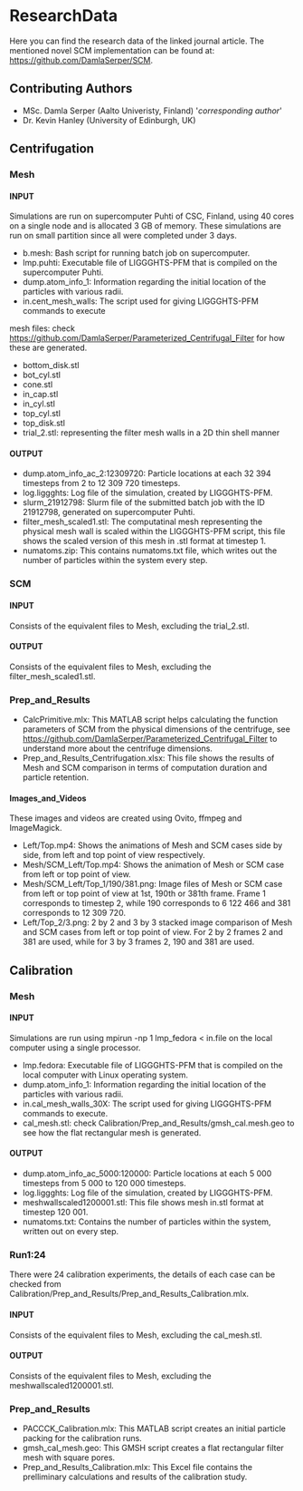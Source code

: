 # ResearchData
Here you can find the research data of the linked journal article.
The mentioned novel SCM implementation can be found at: https://github.com/DamlaSerper/SCM.

## Contributing Authors
- MSc. Damla Serper (Aalto Univeristy, Finland) '*corresponding author*'
- Dr. Kevin Hanley (University of Edinburgh, UK)

## Centrifugation 
### Mesh
#### INPUT
Simulations are run on supercomputer Puhti of CSC, Finland, using 40 cores on a single node and is allocated 3 GB of memory. These simulations are run on small partition since all were completed under 3 days.
- b.mesh: Bash script for running batch job on supercomputer.
- lmp.puhti: Executable file of LIGGGHTS-PFM that is compiled on the supercomputer Puhti.
- dump.atom_info_1: Information regarding the initial location of the particles with various radii.
- in.cent_mesh_walls: The script used for giving LIGGGHTS-PFM commands to execute

mesh files: check https://github.com/DamlaSerper/Parameterized_Centrifugal_Filter for how these are generated.

- bottom_disk.stl 
- bot_cyl.stl
- cone.stl
- in_cap.stl
- in_cyl.stl
- top_cyl.stl
- top_disk.stl
- trial_2.stl: representing the filter mesh walls in a 2D thin shell manner
#### OUTPUT
- dump.atom_info_ac_2:12309720: Particle locations at each 32 394 timesteps from 2 to 12 309 720 timesteps.
- log.liggghts: Log file of the simulation, created by LIGGGHTS-PFM.
- slurm_21912798: Slurm file of the submitted batch job with the ID 21912798, generated on supercomputer Puhti.
- filter_mesh_scaled1.stl: The computatinal mesh representing the physical mesh wall is scaled within the LIGGGHTS-PFM script, this file shows the scaled version of this mesh in .stl format at timestep 1.
- numatoms.zip: This contains numatoms.txt file, which writes out the number of particles within the system every step.
### SCM
#### INPUT
Consists of the equivalent files to Mesh, excluding the trial_2.stl.
#### OUTPUT
Consists of the equivalent files to Mesh, excluding the filter_mesh_scaled1.stl.
### Prep_and_Results
- CalcPrimitive.mlx: This MATLAB script helps calculating the function parameters of SCM from the physical dimensions of the centrifuge, see https://github.com/DamlaSerper/Parameterized_Centrifugal_Filter to understand more about the centrifuge dimensions.
- Prep_and_Results_Centrifugation.xlsx: This file shows the results of Mesh and SCM comparison in terms of computation duration and particle retention.  
#### Images_and_Videos
These images and videos are created using Ovito, ffmpeg and ImageMagick.
- Left/Top.mp4: Shows the animations of Mesh and SCM cases side by side, from left and top point of view respectively.
- Mesh/SCM_Left/Top.mp4: Shows the animation of Mesh or SCM case from left or top point of view.
- Mesh/SCM_Left/Top_1/190/381.png: Image files of Mesh or SCM case from left or top point of view at 1st, 190th or 381th frame. Frame 1 corresponds to timestep 2, while 190 corresponds to 6 122 466 and 381 corresponds to 12 309 720.
- Left/Top_2/3.png: 2 by 2 and 3 by 3 stacked image comparison of Mesh and SCM cases from left or top point of view. For 2 by 2 frames 2 and 381 are used, while for 3 by 3 frames 2, 190 and 381 are used.
## Calibration
### Mesh
#### INPUT
Simulations are run using mpirun -np 1 lmp_fedora < in.file on the local computer using a single processor.
- lmp.fedora: Executable file of LIGGGHTS-PFM that is compiled on the local computer with Linux operating system.
- dump.atom_info_1: Information regarding the initial location of the particles with various radii.
- in.cal_mesh_walls_30X: The script used for giving LIGGGHTS-PFM commands to execute.
- cal_mesh.stl: check Calibration/Prep_and_Results/gmsh_cal.mesh.geo to see how the flat rectangular mesh is generated.
#### OUTPUT
- dump.atom_info_ac_5000:120000: Particle locations at each 5 000 timesteps from 5 000 to 120 000 timesteps.
- log.liggghts: Log file of the simulation, created by LIGGGHTS-PFM.
- meshwallscaled1200001.stl: This file shows mesh in.stl format at timestep 120 001.
- numatoms.txt: Contains the number of particles within the system, written out on every step.
### Run1:24
There were 24 calibration experiments, the details of each case can be checked from Calibration/Prep_and_Results/Prep_and_Results_Calibration.mlx.
#### INPUT
Consists of the equivalent files to Mesh, excluding the cal_mesh.stl.
#### OUTPUT
Consists of the equivalent files to Mesh, excluding the meshwallscaled1200001.stl.
### Prep_and_Results
- PACCCK_Calibration.mlx: This MATLAB script creates an initial particle packing for the calibration runs.
- gmsh_cal_mesh.geo: This GMSH script creates a flat rectangular filter mesh with square pores.
- Prep_and_Results_Calibration.mlx: This Excel file contains the prelliminary calculations and results of the calibration study.
